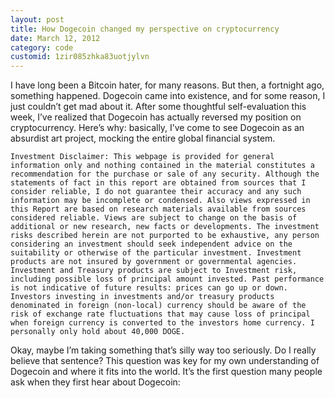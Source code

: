 ```yaml
---
layout: post
title: How Dogecoin changed my perspective on cryptocurrency
date: March 12, 2012
category: code
customid: 1zir085zhka83uotjylvn
---
```


I have long been a Bitcoin hater, for many reasons. But then, a fortnight ago, something happened. Dogecoin came into existence, and for some reason, I just couldn’t get mad about it. After some thoughtful self-evaluation this week, I’ve realized that Dogecoin has actually reversed my position on cryptocurrency. Here’s why: basically, I’ve come to see Dogecoin as an absurdist art project, mocking the entire global financial system.

`Investment Disclaimer: This webpage is provided for general information only and nothing contained in the material constitutes a recommendation for the purchase or sale of any security. Although the statements of fact in this report are obtained from sources that I consider reliable, I do not guarantee their accuracy and any such information may be incomplete or condensed. Also views expressed in this Report are based on research materials available from sources considered reliable. Views are subject to change on the basis of additional or new research, new facts or developments. The investment risks described herein are not purported to be exhaustive, any person considering an investment should seek independent advice on the suitability or otherwise of the particular investment. Investment products are not insured by government or governmental agencies. Investment and Treasury products are subject to Investment risk, including possible loss of principal amount invested. Past performance is not indicative of future results: prices can go up or down. Investors investing in investments and/or treasury products denominated in foreign (non-local) currency should be aware of the risk of exchange rate fluctuations that may cause loss of principal when foreign currency is converted to the investors home currency. I personally only hold about 40,000 DOGE.`

Okay, maybe I’m taking something that’s silly way too seriously. Do I really believe that sentence? This question was key for my own understanding of Dogecoin and where it fits into the world. It’s the first question many people ask when they first hear about Dogecoin: